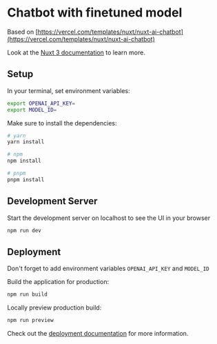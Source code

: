 # Chatbot with finetuned model

Based on [https://vercel.com/templates/nuxt/nuxt-ai-chatbot](https://vercel.com/templates/nuxt/nuxt-ai-chatbot)

Look at the [Nuxt 3 documentation](https://nuxt.com/docs/getting-started/introduction) to learn more.

## Setup

In your terminal, set environment variables:

```bash
export OPENAI_API_KEY=
export MODEL_ID=
```

Make sure to install the dependencies:

```bash
# yarn
yarn install

# npm
npm install

# pnpm
pnpm install
```

## Development Server

Start the development server on localhost to see the UI in your browser

```bash
npm run dev
```

## Deployment

Don't forget to add environment variables `OPENAI_API_KEY` and `MODEL_ID`

Build the application for production:

```bash
npm run build
```

Locally preview production build:

```bash
npm run preview
```

Check out the [deployment documentation](https://nuxt.com/docs/getting-started/deployment) for more information.
